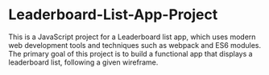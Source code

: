 # Leaderboard-List-App-Project
This is a JavaScript project for a Leaderboard list app, which uses modern web development tools and techniques such as webpack and ES6 modules.  The primary goal of this project is to build a functional app that displays a leaderboard list, following a given wireframe. 
